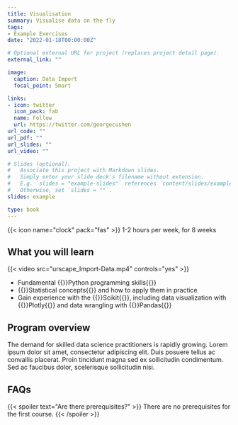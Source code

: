 ```yaml
---
title: Visualisation
summary: Visualise data on the fly
tags:
- Example Exercises
date: "2022-01-18T00:00:00Z"

# Optional external URL for project (replaces project detail page).
external_link: ""

image:
  caption: Data Import
  focal_point: Smart

links:
- icon: twitter
  icon_pack: fab
  name: Follow
  url: https://twitter.com/georgecushen
url_code: ""
url_pdf: ""
url_slides: ""
url_video: ""

# Slides (optional).
#   Associate this project with Markdown slides.
#   Simply enter your slide deck's filename without extension.
#   E.g. `slides = "example-slides"` references `content/slides/example-slides.md`.
#   Otherwise, set `slides = ""`.
slides: example

type: book
---
```

{{< icon name="clock" pack="fas" >}} 1-2 hours per week, for 8 weeks

## What you will learn

{{< video src="urscape_Import-Data.mp4" controls="yes" >}}

- Fundamental {{<hl>}}Python programming skills{{</hl>}}
- {{<hl>}}Statistical concepts{{</hl>}} and how to apply them in practice
- Gain experience with the {{<hl>}}Scikit{{</hl>}}, including data visualization with {{<hl>}}Plotly{{</hl>}} and data wrangling with {{<hl>}}Pandas{{</hl>}}

## Program overview

The demand for skilled data science practitioners is rapidly growing. Lorem ipsum dolor sit amet, consectetur adipiscing elit. Duis posuere tellus ac convallis placerat. Proin tincidunt magna sed ex sollicitudin condimentum. Sed ac faucibus dolor, scelerisque sollicitudin nisi.

## FAQs

{{< spoiler text="Are there prerequisites?" >}}
There are no prerequisites for the first course.
{{< /spoiler >}}
